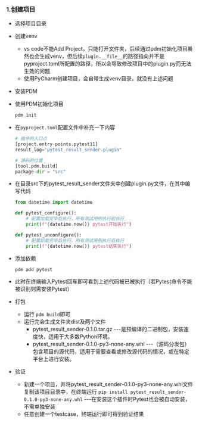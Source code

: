 ### 1.创建项目

- 选择项目目录
- 创建venv
  - vs code不能Add  Project，只能打开文件夹，后续通过pdm初始化项目虽然也会生成venv，但后续`plugin.__file__`的路径指向并不是pyproject.toml所配置的路径，所以会导致修改项目中的plugin.py而无法生效的问题
  - 使用PyCharm创建项目，会自带生成venv目录，就没有上述问题

- 安装PDM

- 使用PDM初始化项目

  ```python
  pdm init
  ```

- 在`pyproject.toml`配置文件中补充一下内容

  ```python
  # 插件的入口点
  [project.entry-points.pytest11]
  result_log="pytest_result_sender.plugin"
  
  # 源码的位置
  [tool.pdm.build]
  package-dir = "src"
  ```

- 在目录src下的pytest_result_sender文件夹中创建plugin.py文件，在其中编写代码

  ```python
  from datetime import datetime
  
  def pytest_configure():
      # 配置加载完毕后执行，所有测试用例执行前执行
      print(f"{datetime.now()} pytest开始执行")
  
  def pytest_unconfigure():
      # 配置卸载完毕后执行，所有测试用例执行后执行
      print(f"{datetime.now()} pytest结束执行")
  ```

- 添加依赖

  ```python
  pdm add pytest
  ```


- 此时在终端输入Pytest回车即可看到上述代码被已被执行（若Pytest命令不能被识别则需安装Pytest）

- 打包
  - 运行 `pdm build`即可
  - 运行完会生成文件夹dist及两个文件
    - pytest_result_sender-0.1.0.tar.gz ---是预编译的二进制包，安装速度快，适用于大多数Python环境。
    - pytest_result_sender-0.1.0-py3-none-any.whl ---（源码分发包）包含项目的源代码，适用于需要查看或修改源代码的情况，或在特定平台上进行安装。

- 验证
  - 新建一个项目，并将pytest_result_sender-0.1.0-py3-none-any.whl文件复制该项目目录中，在终端运行 `pip install pytest_result_sender-0.1.0-py3-none-any.whl`  ---在安装这个插件时Pytest也会被自动安装，不需单独安装
  - 任意创建一个testcase，终端运行即可得到验证结果
